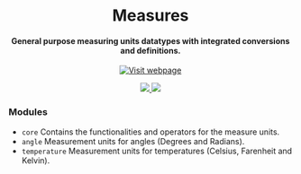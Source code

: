 <h1 align="center">Measures</h1>
<h4 align="center">General purpose measuring units datatypes with integrated conversions and definitions.</h4>

<p align="center">
  <a href="https://energy-nim.org/"><img src="https://j8s5.c14.e2-5.dev/energy/resources/energy-badge.svg" alt="Visit webpage" /></a>
</p>

<p align="center">
  <a href="https://github.com/energy-nim/units/blob/master/LICENSE">
    <img src="https://img.shields.io/badge/License-MIT-green.svg?style=for-the-badge">
  </a>
  <a href="https://github.com/energy-nim/units/releases">
    <img src="https://img.shields.io/badge/Release-v%201.0-green.svg?style=for-the-badge">
  </a>
</p>



### Modules
- `core` Contains the functionalities and operators for the measure units.
- `angle` Measurement units for angles (Degrees and Radians).
- `temperature` Measurement units for temperatures (Celsius, Farenheit and Kelvin).